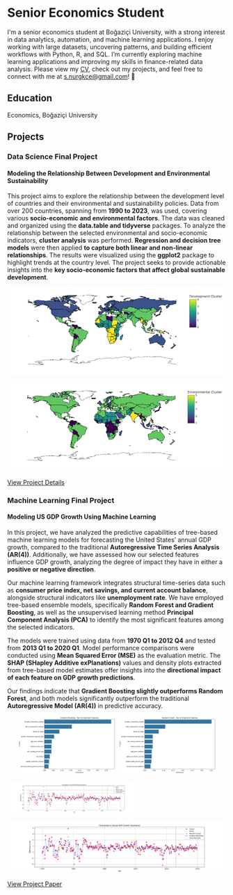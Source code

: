 # Senior Economics Student 
I'm a senior economics student at Boğaziçi University, with a strong interest in data analytics, automation, and machine learning applications. I enjoy working with large datasets, uncovering patterns, and building efficient workflows with Python, R, and SQL. I’m currently exploring machine learning applications and improving my skills in finance-related data analysis. Please view my [CV](https://drive.google.com/file/d/1JUE2VNnbzI-5QYHhC7LATKQP0N-28b1q/view?usp=sharing), check out my projects, and feel free to connect with me at [s.nurgkce@gmail.com](mailto:s.nurgkce@gmail.com)! 🚀

## Education
Economics, Boğaziçi University

## Projects

### Data Science Final Project
#### Modeling the Relationship Between Development and Environmental Sustainability
This project aims to explore the relationship between the development level of countries and their environmental and sustainability policies. Data from over 200 countries, spanning from **1990 to 2023**, was used, covering various **socio-economic and environmental factors**. The data was cleaned and organized using the **data.table and tidyverse** packages. To analyze the relationship between the selected environmental and socio-economic indicators, **cluster analysis** was performed. **Regression and decision tree models** were then applied **to capture both linear and non-linear relationships**. The results were visualized using the **ggplot2** package to highlight trends at the country level. The project seeks to provide actionable insights into the **key socio-economic factors that affect global sustainable development**.

![Project Diagram 1](images/DS/secondCluster.png)

![Project Diagram 2](images/DS/thirdCluster.png)

[View Project Details](project-details.md)

### Machine Learning Final Project
#### Modeling US GDP Growth Using Machine Learning  

In this project, we have analyzed the predictive capabilities of tree-based machine learning models for forecasting the United States’ annual GDP growth, compared to the traditional **Autoregressive Time Series Analysis (AR(4))**. Additionally, we have assessed how our selected features influence GDP growth, analyzing the degree of impact they have in either a **positive or negative direction**.  

Our machine learning framework integrates structural time-series data such as **consumer price index, net savings, and current account balance**, alongside structural indicators like **unemployment rate**. We have employed tree-based ensemble models, specifically **Random Forest and Gradient Boosting**, as well as the unsupervised learning method **Principal Component Analysis (PCA)** to identify the most significant features among the selected indicators.  

The models were trained using data from **1970 Q1 to 2012 Q4** and tested from **2013 Q1 to 2020 Q1**. Model performance comparisons were conducted using **Mean Squared Error (MSE)** as the evaluation metric. The **SHAP (SHapley Additive exPlanations)** values and density plots extracted from tree-based model estimates offer insights into the **directional impact of each feature on GDP growth predictions**.  

Our findings indicate that **Gradient Boosting slightly outperforms Random Forest**, and both models significantly outperform the traditional **Autoregressive Model (AR(4))** in predictive accuracy.  

<p align="center">
  <img src="images/ML/Gradient Boosting_feature_importance.png" width="45%" />
  <img src="images/ML/Random Forest_feature_importance.png" width="45%" />
</p>

<style>
  .img-popup {
    cursor: pointer;
    transition: 0.3s;
  }
  .img-popup:hover {
    opacity: 0.7;
  }
  .popup-container {
    display: none;
    position: fixed;
    z-index: 999;
    padding-top: 50px;
    left: 0;
    top: 0;
    width: 100%;
    height: 100%;
    background-color: rgba(0,0,0,0.8);
  }
  .popup-content {
    margin: auto;
    display: block;
    max-width: 90%;
    max-height: 90%;
  }
</style>

<img src="images/ML/forecasted_vs_actual_multiple.png" class="img-popup" width="300" onclick="showPopup(this.src)">
<div id="popup" class="popup-container" onclick="hidePopup()">
  <img id="popup-img" class="popup-content">
</div>

<script>
  function showPopup(src) {
    document.getElementById("popup").style.display = "block";
    document.getElementById("popup-img").src = src;
  }
  function hidePopup() {
    document.getElementById("popup").style.display = "none";
  }
</script>

![Project Diagram 3](images/ML/forecasted_vs_actual_multiple.png)

[View Project Paper](https://drive.google.com/file/d/1decAKDOtMaB4cRprLFqndsPNoqnHslRR/view?usp=sharing)
